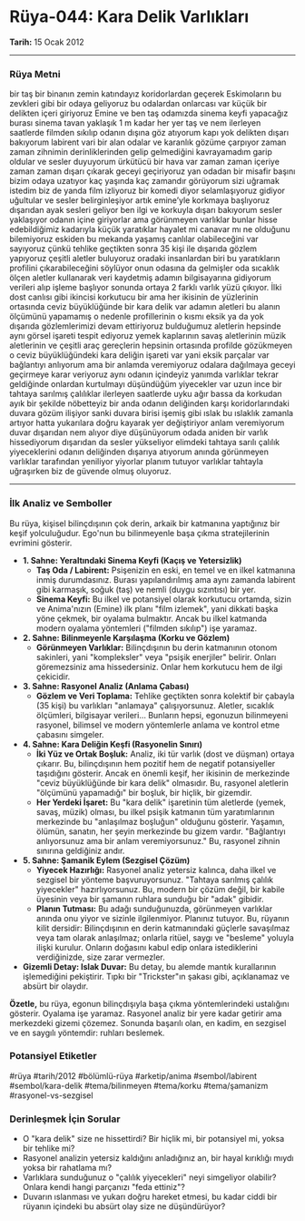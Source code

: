 # Rüya-044: Kara Delik Varlıkları
**Tarih:** 15 Ocak 2012

---
### Rüya Metni

bir taş bir binanın zemin katındayız koridorlardan geçerek Eskimoların bu zevkleri gibi bir odaya geliyoruz bu odalardan onlarcası var küçük bir delikten içeri giriyoruz Emine ve ben taş odamızda sinema keyfi yapacağız burası sinema tavan yaklaşık 1 m kadar her yer taş ve nem ilerleyen saatlerde filmden sıkılıp odanın dışına göz atıyorum kapı yok delikten dışarı bakıyorum labirent vari bir alan odalar ve karanlık gözüme çarpıyor zaman zaman zihnimin derinliklerinden gelip gelmediğini kavrayamadım garip oldular ve sesler duyuyorum ürkütücü bir hava var zaman zaman içeriye zaman zaman dışarı çıkarak geceyi geçiriyoruz yan odadan bir misafir başını bizim odaya uzatıyor kaç yaşında kaç zamandır görüyorum sizi uğramak istedim biz de yanda film izliyoruz bir komedi diyor selamlaşıyoruz gidiyor uğultular ve sesler belirginleşiyor artık emine’yle korkmaya başlıyoruz dışarıdan ayak sesleri geliyor ben ilgi ve korkuyla dışarı bakıyorum sesler yaklaşıyor odanın içine giriyorlar ama görünmeyen varlıklar bunlar hisse edebildiğimiz kadarıyla küçük yaratıklar hayalet mi canavar mı ne olduğunu bilemiyoruz eskiden bu mekanda yaşamış canlılar olabileceğini var sayıyoruz çünkü tehlike geçtikten sonra 35 kişi ile dışarıda gözlem yapıyoruz çeşitli aletler buluyoruz oradaki insanlardan biri bu yaratıkların profilini çıkarabileceğini söylüyor onun odasına da gelmişler oda sıcaklık ölçen aletler kullanarak veri kaydetmiş adamın bilgisayarına gidiyorum verileri alıp işleme başlıyor sonunda ortaya 2 farklı varlık yüzü çıkıyor. İlki dost canlısı gibi ikincisi korkutucu bir ama her ikisinin de yüzlerinin ortasında ceviz büyüklüğünde bir kara delik var adamın aletleri bu alanın ölçümünü yapamamış o nedenle profillerinin o kısmı eksik ya da yok dışarıda gözlemlerimizi devam ettiriyoruz bulduğumuz aletlerin hepsinde aynı görsel işareti tespit ediyoruz yemek kaplarının savaş aletlerinin müzik aletlerinin ve çeşitli araç gereçlerin hepsinin ortasında profilde gözükmeyen o ceviz büyüklüğündeki kara deliğin işareti var yani eksik parçalar var bağlantıyı anlıyorum ama bir anlamda veremiyoruz odalara dağılmaya geceyi geçirmeye karar veriyoruz aynı odanın içindeyiz yanımda varlıklar tekrar geldiğinde onlardan kurtulmayı düşündüğüm yiyecekler var uzun ince bir tahtaya sarılmış çalılıklar ilerleyen saatlerde uyku ağır bassa da korkudan ayık bir şekilde nöbetteyiz bir anda odanın deliğinden karşı koridorlarındaki duvara gözüm ilişiyor sanki duvara birisi işemiş gibi ıslak bu ıslaklık zamanla artıyor hatta yukarılara doğru kayarak yer değiştiriyor anlam veremiyorum duvar dışarıdan nem alıyor diye düşünüyorum odada aniden bir varlık hissediyorum dışarıdan da sesler yükseliyor elimdeki tahtaya sarılı çalılık yiyeceklerini odanın deliğinden dışarıya atıyorum anında görünmeyen varlıklar tarafından yeniliyor yiyorlar planım tutuyor varlıklar tahtayla uğraşırken biz de güvende olmuş oluyoruz.

---
### İlk Analiz ve Semboller

Bu rüya, kişisel bilinçdışının çok derin, arkaik bir katmanına yaptığınız bir keşif yolculuğudur. Ego'nun bu bilinmeyenle başa çıkma stratejilerinin evrimini gösterir.

* **1. Sahne: Yeraltındaki Sinema Keyfi (Kaçış ve Yetersizlik)**
    * **Taş Oda / Labirent:** Psişenizin en eski, en temel ve en ilkel katmanına inmiş durumdasınız. Burası yapılandırılmış ama aynı zamanda labirent gibi karmaşık, soğuk (taş) ve nemli (duygu sızıntısı) bir yer.
    * **Sinema Keyfi:** Bu ilkel ve potansiyel olarak korkutucu ortamda, sizin ve Anima'nızın (Emine) ilk planı "film izlemek", yani dikkati başka yöne çekmek, bir oyalama bulmaktır. Ancak bu ilkel katmanda modern oyalama yöntemleri ("filmden sıkılıp") işe yaramaz.
* **2. Sahne: Bilinmeyenle Karşılaşma (Korku ve Gözlem)**
    * **Görünmeyen Varlıklar:** Bilinçdışının bu derin katmanının otonom sakinleri, yani "kompleksler" veya "psişik enerjiler" belirir. Onları göremezsiniz ama hissedersiniz. Onlar hem korkutucu hem de ilgi çekicidir.
* **3. Sahne: Rasyonel Analiz (Anlama Çabası)**
    * **Gözlem ve Veri Toplama:** Tehlike geçtikten sonra kolektif bir çabayla (35 kişi) bu varlıkları "anlamaya" çalışıyorsunuz. Aletler, sıcaklık ölçümleri, bilgisayar verileri... Bunların hepsi, egonuzun bilinmeyeni rasyonel, bilimsel ve modern yöntemlerle anlama ve kontrol etme çabasını simgeler.
* **4. Sahne: Kara Deliğin Keşfi (Rasyonelin Sınırı)**
    * **İki Yüz ve Ortak Boşluk:** Analiz, iki tür varlık (dost ve düşman) ortaya çıkarır. Bu, bilinçdışının hem pozitif hem de negatif potansiyeller taşıdığını gösterir. Ancak en önemli keşif, her ikisinin de merkezinde "ceviz büyüklüğünde bir kara delik" olmasıdır. Bu, rasyonel aletlerin "ölçümünü yapamadığı" bir boşluk, bir hiçlik, bir gizemdir.
    * **Her Yerdeki İşaret:** Bu "kara delik" işaretinin tüm aletlerde (yemek, savaş, müzik) olması, bu ilkel psişik katmanın tüm yaratımlarının merkezinde bu "anlaşılmaz boşluğun" olduğunu gösterir. Yaşamın, ölümün, sanatın, her şeyin merkezinde bu gizem vardır. "Bağlantıyı anlıyorsunuz ama bir anlam veremiyorsunuz." Bu, rasyonel zihnin sınırına geldiğiniz andır.
* **5. Sahne: Şamanik Eylem (Sezgisel Çözüm)**
    * **Yiyecek Hazırlığı:** Rasyonel analiz yetersiz kalınca, daha ilkel ve sezgisel bir yönteme başvuruyorsunuz. "Tahtaya sarılmış çalılık yiyecekler" hazırlıyorsunuz. Bu, modern bir çözüm değil, bir kabile üyesinin veya bir şamanın ruhlara sunduğu bir "adak" gibidir.
    * **Planın Tutması:** Bu adağı sunduğunuzda, görünmeyen varlıklar anında onu yiyor ve sizinle ilgilenmiyor. Planınız tutuyor. Bu, rüyanın kilit dersidir: Bilinçdışının en derin katmanındaki güçlerle savaşılmaz veya tam olarak anlaşılmaz; onlarla ritüel, saygı ve "besleme" yoluyla ilişki kurulur. Onların doğasını kabul edip onlara istediklerini verdiğinizde, size zarar vermezler.
* **Gizemli Detay: Islak Duvar:** Bu detay, bu alemde mantık kurallarının işlemediğini pekiştirir. Tıpkı bir "Trickster"ın şakası gibi, açıklanamaz ve absürt bir olaydır.

**Özetle,** bu rüya, egonun bilinçdışıyla başa çıkma yöntemlerindeki ustalığını gösterir. Oyalama işe yaramaz. Rasyonel analiz bir yere kadar getirir ama merkezdeki gizemi çözemez. Sonunda başarılı olan, en kadim, en sezgisel ve en saygılı yöntemdir: ruhları beslemek.

### Potansiyel Etiketler
#rüya #tarih/2012 #bölümlü-rüya #arketip/anima #sembol/labirent #sembol/kara-delik #tema/bilinmeyen #tema/korku #tema/şamanizm #rasyonel-vs-sezgisel

### Derinleşmek İçin Sorular
* O "kara delik" size ne hissettirdi? Bir hiçlik mi, bir potansiyel mi, yoksa bir tehlike mi?
* Rasyonel analizin yetersiz kaldığını anladığınız an, bir hayal kırıklığı mıydı yoksa bir rahatlama mı?
* Varlıklara sunduğunuz o "çalılık yiyecekleri" neyi simgeliyor olabilir? Onlara kendi hangi parçanızı "feda ettiniz"?
* Duvarın ıslanması ve yukarı doğru hareket etmesi, bu kadar ciddi bir rüyanın içindeki bu absürt olay size ne düşündürüyor?